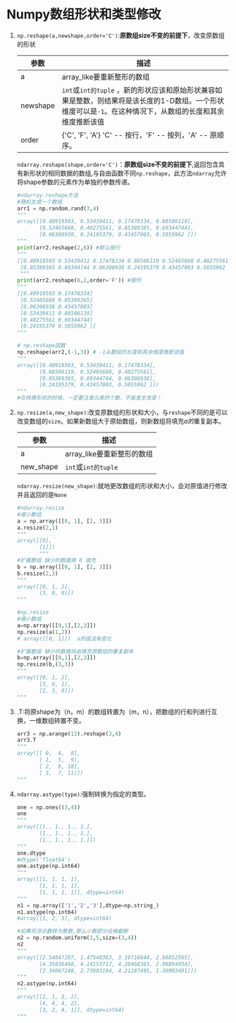 # Numpy数组形状和类型修改

1. `np.reshape(a,newshape,order='C')`:**原数组size不变的前提下**，改变原数组的形状

   | 参数     | 描述                                                         |
   | -------- | ------------------------------------------------------------ |
   | a        | array_like要重新整形的数组                                   |
   | newshape | `int`或`int的tuple` ，新的形状应该和原始形状兼容如果是整数，则结果将是该长度的1-D数组。一个形状维度可以是`-1`。在这种情况下，从数组的长度和其余维度推断该值 |
   | order    | {'C', 'F', 'A'} 'C' -- 按行，'F' -- 按列，'A' -- 原顺序。    |

   `ndarray.reshape(shape,order='C')`：**原数组size不变的前提下**,返回包含具有新形状的相同数据的数组,与自由函数不同`np.reshape`，此方法`ndarray`允许将shape参数的元素作为单独的参数传递。

   ```python
   #ndarray.reshape方法
   #随机生成一个数组
   arr1 = np.random.rand(3,4)
   """ 
   array([[0.40919593, 0.53439411, 0.17478334, 0.88506119],
          [0.52465668, 0.40275561, 0.85389365, 0.69344744],
          [0.06308938, 0.24195379, 0.43457003, 0.5855962 ]])
   """
   print(arr2.reshape(2,6)) #默认按行
   """
   [[0.40919593 0.53439411 0.17478334 0.88506119 0.52465668 0.40275561]
    [0.85389365 0.69344744 0.06308938 0.24195379 0.43457003 0.5855962 ]]
    """
   print(arr2.reshape(6,2,order='F')) #按列
   """
   [[0.40919593 0.17478334]
    [0.52465668 0.85389365]
    [0.06308938 0.43457003]
    [0.53439411 0.88506119]
    [0.40275561 0.69344744]
    [0.24195379 0.5855962 ]]
   """
   
   # np.reshape函数
   np.reshape(arr2,(-1,3)) # -1从数组的长度和其余维度推断该值
   """
   array([[0.40919593, 0.53439411, 0.17478334],
          [0.88506119, 0.52465668, 0.40275561],
          [0.85389365, 0.69344744, 0.06308938],
          [0.24195379, 0.43457003, 0.5855962 ]])
   """
   #在转换形状的时候，一定要注意元素的个数，不能发生改变！
   ```

2. `np.resize(a,new_shape)`:改变原数组的形状和大小，与`reshape`不同的是可以改变数组的`size`。如果新数组大于原始数组，则新数组将填充*a的*重复副本。

   | 参数      | 描述                       |
   | --------- | -------------------------- |
   | a         | array_like要重新整形的数组 |
   | new_shape | `int`或`int的tuple`        |

   `ndarray.resize(new_shape)`:就地更改数组的形状和大小，会对原值进行修改并且返回的是`None`

   ```python
   #ndarray.resize
   #缩小数组
   a = np.array([[0, 1], [2, 3]])
   a.resize(2,1)
   """
   array([[0],
          [1]])
          """
   #扩展数组 缺少的数据用 0 填充
   b = np.array([[0, 1], [2, 3]])
   b.resize(2,3)
   """
   array([[0, 1, 2],
          [3, 0, 0]])
   """
   
   #np.resize
   #缩小数组
   a=np.array([[0,1],[2,3]])
   np.resize(a(1,2))
   # array([[0, 1]])  a的值没有变化
   
   #扩展数组 缺少的数据将由填充原数组的重复副本
   b=np.array([[0,1],[2,3]])
   np.resize(b,(3,3))
   """
   array([[0, 1, 2],
          [3, 0, 1],
          [2, 3, 0]])
   """
   
   ```

3. .T:将原shape为（n，m）的数组转置为（m，n），把数组的行和列进行互换，一维数组转置不变。

   ```python
   arr3 = np.arange(12).reshape(3,4)
   arr3.T
   """
   array([[ 0,  4,  8],
          [ 1,  5,  9],
          [ 2,  6, 10],
          [ 3,  7, 11]])
   """
   ```

4. `ndarray.astype(type)`:强制转换为指定的类型。

   ```python
   one = np.ones((3,4))
   one
   """
   array([[1., 1., 1., 1.],
          [1., 1., 1., 1.],
          [1., 1., 1., 1.]])
   """
   one.dtype
   #dtype('float64')
   one.astype(np.int64)
   """
   array([[1, 1, 1, 1],
          [1, 1, 1, 1],
          [1, 1, 1, 1]], dtype=int64)
   """
   n1 = np.array(['1','2','3'],dtype=np.string_)
   n1.astype(np.int64)
   #array([1, 2, 3], dtype=int64)
   
   #如果将浮点数转为整数,那么小数部分会被截断
   n2 = np.random.uniform(1,5,size=(3,4))
   n2
   """
   array([[2.54847297, 1.47540363, 3.19716644, 2.88852565],
          [4.35936498, 4.14153717, 4.28468383, 2.98894034],
          [3.34067248, 2.73983194, 4.21287495, 1.30903491]])
   """
   n2.astype(np.int64)
   """
   array([[2, 1, 3, 2],
          [4, 4, 4, 2],
          [3, 2, 4, 1]], dtype=int64)
   """
   ```


